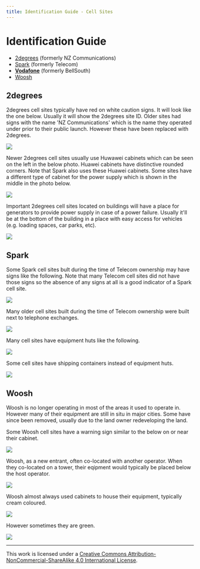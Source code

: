 ```yaml
---
title: Identification Guide - Cell Sites
---
```


# Identification Guide

* [2degrees](#2degrees) (formerly NZ Communications)
* [Spark](#spark) (formerly Telecom)
* **[Vodafone](nz-vodafone)** (formerly BellSouth)
* [Woosh](#woosh)

## 2degrees

2degrees cell sites typically have red on white caution signs. It will look like the one below. Usually it will show the 2degrees site ID. Older sites had signs with the name 'NZ Communications' which is the name they operated under prior to their public launch. However these have been replaced with 2degrees.

![](https://f001.backblazeb2.com/file/CellSites/NZ/AUK/Rodney/20170318-143739.jpg)

Newer 2degrees cell sites usually use Huwawei cabinets which can be seen on the left in the below photo. Huawei cabinets have distinctive rounded corners.  Note that Spark also uses these Huawei cabinets. Some sites have a different type of cabinet for the power supply which is shown in the middle in the photo below.

![](https://f001.backblazeb2.com/file/CellSites/NZ/AUK/Rodney/20170318-143642.jpg)

Important 2degrees cell sites located on buildings will have a place for generators to provide power supply in case of a power failure. Usually it'll be at the bottom of the building in a place with easy access for vehicles (e.g. loading spaces, car parks, etc).

![](https://f001.backblazeb2.com/file/CellSites/NZ/AUK/%C5%8Ctara-Papatoetoe/20161227-111901.jpg)

## Spark

Some Spark cell sites bult during the time of Telecom ownership may have signs like the following. Note that many Telecom cell sites did not have those signs so the absence of any signs at all is a good indicator of a Spark cell site.

![](https://f001.backblazeb2.com/file/CellSites/NZ/AUK/Kaip%C4%81tiki/20160116-163428.jpg)

Many older cell sites built during the time of Telecom ownership were built next to telephone exchanges.

![](https://f001.backblazeb2.com/file/CellSites/NZ/AUK/Devonport-Takapuna/20160116-145929.jpg)

Many cell sites have equipment huts like the following.

![](https://f001.backblazeb2.com/file/CellSites/NZ/AUK/%C5%8Ctara-Papatoetoe/20170108-161956.jpg)

Some cell sites have shipping containers instead of equipment huts.

![](https://f001.backblazeb2.com/file/CellSites/NZ/AUK/Devonport-Takapuna/20160116-150211.jpg)

## Woosh

Woosh is no longer operating in most of the areas it used to operate in. However many of their equipment are still in situ in major cities. Some have since been removed, usually due to the land owner redeveloping the land.

Some Woosh cell sites have a warning sign similar to the below on or near their cabinet.

![](https://f001.backblazeb2.com/file/CellSites/NZ/AUK/Kaip%C4%81tiki/20160116-164903.jpg)

Woosh, as a new entrant, often co-located with another operator. When they co-located on a tower, their eqipment would typically be placed below the host operator.

![](https://f001.backblazeb2.com/file/CellSites/NZ/AUK/Devonport-Takapuna/20160116-150113.jpg)

Woosh almost always used cabinets to house their equipment, typically cream coloured.

![](https://f001.backblazeb2.com/file/CellSites/NZ/AUK/Devonport-Takapuna/20160116-150346.jpg)

However sometimes they are green.

![](https://f001.backblazeb2.com/file/CellSites/NZ/AUK/Kaip%C4%81tiki/20160116-164831.jpg)

---

This work is licensed under a [Creative Commons Attribution-NonCommercial-ShareAlike 4.0 International License](http://creativecommons.org/licenses/by-nc-sa/4.0/).
